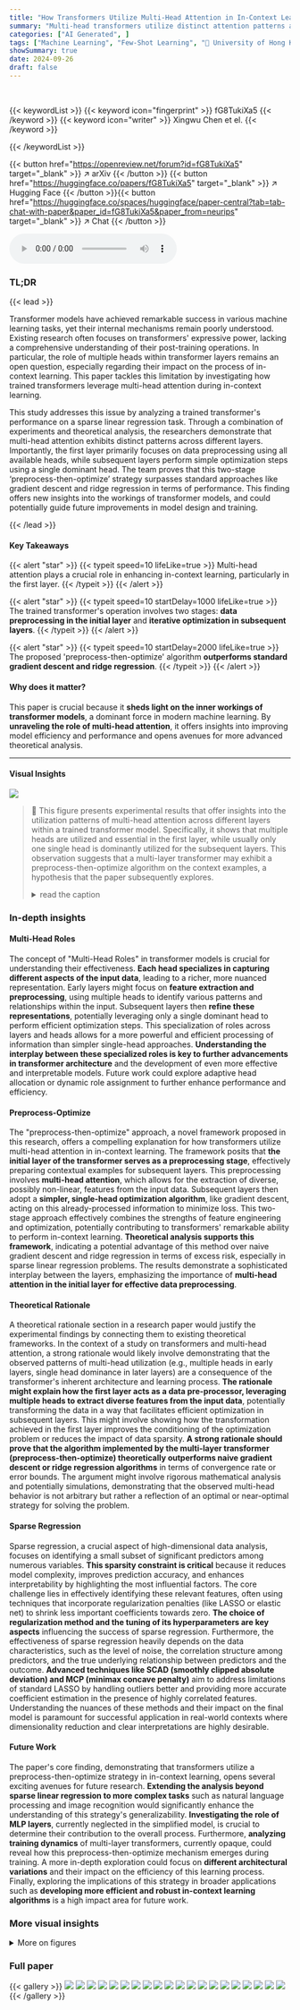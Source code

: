 ```yaml
---
title: "How Transformers Utilize Multi-Head Attention in In-Context Learning? A Case Study on Sparse Linear Regression"
summary: "Multi-head transformers utilize distinct attention patterns across layers—multiple heads are essential for initial data preprocessing, while a single head suffices for subsequent optimization steps, o..."
categories: ["AI Generated", ]
tags: ["Machine Learning", "Few-Shot Learning", "🏢 University of Hong Kong",]
showSummary: true
date: 2024-09-26
draft: false
---
```


<br>

{{< keywordList >}}
{{< keyword icon="fingerprint" >}} fG8TukiXa5 {{< /keyword >}}
{{< keyword icon="writer" >}} Xingwu Chen et el. {{< /keyword >}}
 
{{< /keywordList >}}

{{< button href="https://openreview.net/forum?id=fG8TukiXa5" target="_blank" >}}
↗ arXiv
{{< /button >}}
{{< button href="https://huggingface.co/papers/fG8TukiXa5" target="_blank" >}}
↗ Hugging Face
{{< /button >}}{{< button href="https://huggingface.co/spaces/huggingface/paper-central?tab=tab-chat-with-paper&paper_id=fG8TukiXa5&paper_from=neurips" target="_blank" >}}
↗ Chat
{{< /button >}}




<audio controls>
    <source src="https://ai-paper-reviewer.com/fG8TukiXa5/podcast.wav" type="audio/wav">
    Your browser does not support the audio element.
</audio>


### TL;DR


{{< lead >}}

Transformer models have achieved remarkable success in various machine learning tasks, yet their internal mechanisms remain poorly understood. Existing research often focuses on transformers' expressive power, lacking a comprehensive understanding of their post-training operations.  In particular, the role of multiple heads within transformer layers remains an open question, especially regarding their impact on the process of in-context learning. This paper tackles this limitation by investigating how trained transformers leverage multi-head attention during in-context learning.

This study addresses this issue by analyzing a trained transformer's performance on a sparse linear regression task.  Through a combination of experiments and theoretical analysis, the researchers demonstrate that multi-head attention exhibits distinct patterns across different layers. Importantly, the first layer primarily focuses on data preprocessing using all available heads, while subsequent layers perform simple optimization steps using a single dominant head. The team proves that this two-stage ‘preprocess-then-optimize’ strategy surpasses standard approaches like gradient descent and ridge regression in terms of performance. This finding offers new insights into the workings of transformer models, and could potentially guide future improvements in model design and training.

{{< /lead >}}


#### Key Takeaways

{{< alert "star" >}}
{{< typeit speed=10 lifeLike=true >}} Multi-head attention plays a crucial role in enhancing in-context learning, particularly in the first layer. {{< /typeit >}}
{{< /alert >}}

{{< alert "star" >}}
{{< typeit speed=10 startDelay=1000 lifeLike=true >}} The trained transformer's operation involves two stages: **data preprocessing in the initial layer** and **iterative optimization in subsequent layers**. {{< /typeit >}}
{{< /alert >}}

{{< alert "star" >}}
{{< typeit speed=10 startDelay=2000 lifeLike=true >}} The proposed 'preprocess-then-optimize' algorithm **outperforms standard gradient descent and ridge regression**. {{< /typeit >}}
{{< /alert >}}

#### Why does it matter?
This paper is crucial because it **sheds light on the inner workings of transformer models**, a dominant force in modern machine learning.  By **unraveling the role of multi-head attention**, it offers insights into improving model efficiency and performance and opens avenues for more advanced theoretical analysis.

------
#### Visual Insights



![](https://ai-paper-reviewer.com/fG8TukiXa5/figures_3_1.jpg)

> 🔼 This figure presents experimental results that offer insights into the utilization patterns of multi-head attention across different layers within a trained transformer model.  Specifically, it shows that multiple heads are utilized and essential in the first layer, while usually only one single head is dominantly utilized for the subsequent layers. This observation suggests that a multi-layer transformer may exhibit a preprocess-then-optimize algorithm on the context examples, a hypothesis that the paper subsequently explores.
> <details>
> <summary>read the caption</summary>
> Figure 1: Experimental Insights into Multi-head Attention for In-context Learning
> </details>







### In-depth insights


#### Multi-Head Roles
The concept of "Multi-Head Roles" in transformer models is crucial for understanding their effectiveness.  **Each head specializes in capturing different aspects of the input data**, leading to a richer, more nuanced representation.  Early layers might focus on **feature extraction and preprocessing**, using multiple heads to identify various patterns and relationships within the input. Subsequent layers then **refine these representations**, potentially leveraging only a single dominant head to perform efficient optimization steps. This specialization of roles across layers and heads allows for a more powerful and efficient processing of information than simpler single-head approaches.  **Understanding the interplay between these specialized roles is key to further advancements in transformer architecture** and the development of even more effective and interpretable models.  Future work could explore adaptive head allocation or dynamic role assignment to further enhance performance and efficiency.

#### Preprocess-Optimize
The "preprocess-then-optimize" approach, a novel framework proposed in this research, offers a compelling explanation for how transformers utilize multi-head attention in in-context learning. The framework posits that **the initial layer of the transformer serves as a preprocessing stage**, effectively preparing contextual examples for subsequent layers.  This preprocessing involves **multi-head attention**, which allows for the extraction of diverse, possibly non-linear, features from the input data.  Subsequent layers then adopt a **simpler, single-head optimization algorithm**, like gradient descent, acting on this already-processed information to minimize loss. This two-stage approach effectively combines the strengths of feature engineering and optimization, potentially contributing to transformers' remarkable ability to perform in-context learning.  **Theoretical analysis supports this framework**, indicating a potential advantage of this method over naive gradient descent and ridge regression in terms of excess risk, especially in sparse linear regression problems. The results demonstrate a sophisticated interplay between the layers, emphasizing the importance of **multi-head attention in the initial layer for effective data preprocessing**.

#### Theoretical Rationale
A theoretical rationale section in a research paper would justify the experimental findings by connecting them to existing theoretical frameworks.  In the context of a study on transformers and multi-head attention, a strong rationale would likely involve demonstrating that the observed patterns of multi-head utilization (e.g., multiple heads in early layers, single head dominance in later layers) are a consequence of the transformer's inherent architecture and learning process. **The rationale might explain how the first layer acts as a data pre-processor, leveraging multiple heads to extract diverse features from the input data**, potentially transforming the data in a way that facilitates efficient optimization in subsequent layers.  This might involve showing how the transformation achieved in the first layer improves the conditioning of the optimization problem or reduces the impact of data sparsity. **A strong rationale should prove that the algorithm implemented by the multi-layer transformer (preprocess-then-optimize) theoretically outperforms naive gradient descent or ridge regression algorithms** in terms of convergence rate or error bounds.  The argument might involve rigorous mathematical analysis and potentially simulations, demonstrating that the observed multi-head behavior is not arbitrary but rather a reflection of an optimal or near-optimal strategy for solving the problem.

#### Sparse Regression
Sparse regression, a crucial aspect of high-dimensional data analysis, focuses on identifying a small subset of significant predictors among numerous variables.  **This sparsity constraint is critical** because it reduces model complexity, improves prediction accuracy, and enhances interpretability by highlighting the most influential factors.  The core challenge lies in effectively identifying these relevant features, often using techniques that incorporate regularization penalties (like LASSO or elastic net) to shrink less important coefficients towards zero.  **The choice of regularization method and the tuning of its hyperparameters are key aspects** influencing the success of sparse regression.  Furthermore, the effectiveness of sparse regression heavily depends on the data characteristics, such as the level of noise, the correlation structure among predictors, and the true underlying relationship between predictors and the outcome.  **Advanced techniques like SCAD (smoothly clipped absolute deviation) and MCP (minimax concave penalty)** aim to address limitations of standard LASSO by handling outliers better and providing more accurate coefficient estimation in the presence of highly correlated features.  Understanding the nuances of these methods and their impact on the final model is paramount for successful application in real-world contexts where dimensionality reduction and clear interpretations are highly desirable.

#### Future Work
The paper's core finding, demonstrating that transformers utilize a preprocess-then-optimize strategy in in-context learning, opens several exciting avenues for future research. **Extending the analysis beyond sparse linear regression to more complex tasks** such as natural language processing and image recognition would significantly enhance the understanding of this strategy's generalizability.  **Investigating the role of MLP layers**, currently neglected in the simplified model, is crucial to determine their contribution to the overall process.  Furthermore, **analyzing training dynamics** of multi-layer transformers, currently opaque,  could reveal how this preprocess-then-optimize mechanism emerges during training. A more in-depth exploration could focus on **different architectural variations** and their impact on the efficiency of this learning process.  Finally, exploring the implications of this strategy in broader applications such as **developing more efficient and robust in-context learning algorithms** is a high impact area for future work.


### More visual insights

<details>
<summary>More on figures
</summary>


![](https://ai-paper-reviewer.com/fG8TukiXa5/figures_8_1.jpg)

> 🔼 This figure presents experimental results illustrating the role of multi-head attention in transformer-based in-context learning for sparse linear regression.  Subfigure (a) provides an overview of the experimental setup, including the task, data generation process, and transformer architecture. Subfigures (b), (c), and (d) showcase experimental findings demonstrating how multi-head attention is utilized differently across layers: multiple heads are crucial in the first layer, whereas usually only a single head is dominant in subsequent layers.  The experiments involve varying the number of heads, assessing their importance, and selectively pruning less important heads. These results support the proposed theory that the transformer employs a preprocess-then-optimize algorithm.
> <details>
> <summary>read the caption</summary>
> Figure 1: Experimental Insights into Multi-head Attention for In-context Learning
> </details>



![](https://ai-paper-reviewer.com/fG8TukiXa5/figures_14_1.jpg)

> 🔼 This figure summarizes the key experimental findings of the paper regarding the role of multi-head attention in transformer models for in-context learning. It shows the performance of transformers with varying numbers of heads and layers on a sparse linear regression task, and also includes the results of head assessment and probing experiments, which shed light on the working mechanisms of the model in different layers.
> <details>
> <summary>read the caption</summary>
> Figure 1: Experimental Insights into Multi-head Attention for In-context Learning
> </details>



![](https://ai-paper-reviewer.com/fG8TukiXa5/figures_14_2.jpg)

> 🔼 This figure presents experimental results on the role of multi-head attention in transformers for in-context learning in a sparse linear regression task. It shows the importance of multiple heads in the first layer, with only one head being predominantly used in subsequent layers. The figure also supports the 'preprocess-then-optimize' algorithm proposed in the paper by comparing the performance of transformers with varying numbers of heads and layers.
> <details>
> <summary>read the caption</summary>
> Figure 1: Experimental Insights into Multi-head Attention for In-context Learning
> </details>



![](https://ai-paper-reviewer.com/fG8TukiXa5/figures_15_1.jpg)

> 🔼 This figure displays the results of pruning and probing experiments on a transformer model with 3 layers.  The experimenters investigated the effects of selectively masking attention heads (pruning) and subsequently using linear probes to evaluate the model's performance.  Specifically, it shows the excess risk across different layers for three scenarios: using all heads, using only the most significant head, and a single-head transformer as baseline. The results are shown for different noise levels. The aim is to support the hypothesis that multi-head attention has different roles across layers, primarily in the first layer for preprocessing data before subsequent layers perform optimization.
> <details>
> <summary>read the caption</summary>
> Figure 5: Pruning and Probing, 3 layers
> </details>



![](https://ai-paper-reviewer.com/fG8TukiXa5/figures_15_2.jpg)

> 🔼 This figure summarizes the key experimental findings of the paper regarding the utilization of multi-head attention in transformers for in-context learning. Subfigure (a) provides an overview of the experimental setup, including the task (sparse linear regression), data generation, transformer architecture, and the insights gained. Subfigure (b) shows the performance of the transformer model with varying numbers of heads and in-context examples. Subfigure (c) presents the assessment of the importance of each head in different layers, showing that multiple heads are crucial in the first layer while a single head dominates in subsequent layers. Finally, Subfigure (d) demonstrates the effect of pruning and probing on the model's performance.
> <details>
> <summary>read the caption</summary>
> Figure 1: Experimental Insights into Multi-head Attention for In-context Learning
> </details>



![](https://ai-paper-reviewer.com/fG8TukiXa5/figures_16_1.jpg)

> 🔼 This figure summarizes experimental results and insights into the role of multi-head attention in transformers' in-context learning performance for a sparse linear regression task.  Subfigures (a) through (d) show experimental setups, results on varying the number of heads, the relative importance of individual heads across layers, and pruning experiments respectively. These results highlight the distinct pattern of multi-head usage across layers (all heads utilized in the first layer, single dominant head in subsequent layers), suggesting the transformer operates using a two-phase preprocess-then-optimize mechanism.
> <details>
> <summary>read the caption</summary>
> Figure 1: Experimental Insights into Multi-head Attention for In-context Learning
> </details>



![](https://ai-paper-reviewer.com/fG8TukiXa5/figures_16_2.jpg)

> 🔼 This figure shows the results of pruning and probing experiments conducted on a transformer model with 3 layers.  The experiments aimed to validate the hypothesis that multi-head transformers utilize heads differently across layers.  The 'pruned' transformer was modified to keep only the most important head in subsequent layers (layers >1).  The results compare the excess risk of the full model (all heads used) against the pruned model and a single-head model, across varying noise levels and a range of input examples.  The close performance of the full and pruned models supports the hypothesis that only a single head is dominantly used in later layers.
> <details>
> <summary>read the caption</summary>
> Figure 5: Pruning and Probing, 3 layers
> </details>



![](https://ai-paper-reviewer.com/fG8TukiXa5/figures_32_1.jpg)

> 🔼 This figure presents experimental results on multi-head attention's role in in-context learning for sparse linear regression. Subfigures (a) to (d) illustrate the experimental setup, varying the number of heads and their impact, head importance assessment across layers, and pruning and probing results to analyze the transformer's workings.  The findings indicate differing multi-head utilization patterns across layers, crucial in the first layer, but often singular in subsequent ones.
> <details>
> <summary>read the caption</summary>
> Figure 1: Experimental Insights into Multi-head Attention for In-context Learning
> </details>



![](https://ai-paper-reviewer.com/fG8TukiXa5/figures_33_1.jpg)

> 🔼 This figure presents experimental results illustrating the role of multi-head attention in in-context learning for a sparse linear regression task.  It shows how the utilization of multi-heads varies across layers in a trained transformer model. Subplots visualize the performance with varying heads, head assessment, and the impact of pruning and probing. These findings support the hypothesis that the model utilizes a preprocess-then-optimize approach. 
> <details>
> <summary>read the caption</summary>
> Figure 1: Experimental Insights into Multi-head Attention for In-context Learning
> </details>



![](https://ai-paper-reviewer.com/fG8TukiXa5/figures_33_2.jpg)

> 🔼 This figure summarizes the key experimental findings regarding the utilization patterns of multi-head attention across different layers of a trained transformer model for a sparse linear regression problem.  It includes subfigures illustrating: (a) An overview of the experimental setup, highlighting the task (in-context sparse linear regression), data generation process, transformer architecture, and the main research insights. (b) Excess risk curves for models with different numbers of heads (h) across increasing numbers of in-context examples, demonstrating the impact of multiple heads on performance. (c) The relative importance of different heads (i-th head) within each layer (i-th layer), illustrating uneven head usage across layers. (d) The performance of a pruned model (where only a single dominant head per layer is retained) compared to the original model, further supporting the hypothesis of different roles for heads in different layers.
> <details>
> <summary>read the caption</summary>
> Figure 1: Experimental Insights into Multi-head Attention for In-context Learning
> </details>



</details>






### Full paper

{{< gallery >}}
<img src="https://ai-paper-reviewer.com/fG8TukiXa5/1.png" class="grid-w50 md:grid-w33 xl:grid-w25" />
<img src="https://ai-paper-reviewer.com/fG8TukiXa5/2.png" class="grid-w50 md:grid-w33 xl:grid-w25" />
<img src="https://ai-paper-reviewer.com/fG8TukiXa5/3.png" class="grid-w50 md:grid-w33 xl:grid-w25" />
<img src="https://ai-paper-reviewer.com/fG8TukiXa5/4.png" class="grid-w50 md:grid-w33 xl:grid-w25" />
<img src="https://ai-paper-reviewer.com/fG8TukiXa5/5.png" class="grid-w50 md:grid-w33 xl:grid-w25" />
<img src="https://ai-paper-reviewer.com/fG8TukiXa5/6.png" class="grid-w50 md:grid-w33 xl:grid-w25" />
<img src="https://ai-paper-reviewer.com/fG8TukiXa5/7.png" class="grid-w50 md:grid-w33 xl:grid-w25" />
<img src="https://ai-paper-reviewer.com/fG8TukiXa5/8.png" class="grid-w50 md:grid-w33 xl:grid-w25" />
<img src="https://ai-paper-reviewer.com/fG8TukiXa5/9.png" class="grid-w50 md:grid-w33 xl:grid-w25" />
<img src="https://ai-paper-reviewer.com/fG8TukiXa5/10.png" class="grid-w50 md:grid-w33 xl:grid-w25" />
<img src="https://ai-paper-reviewer.com/fG8TukiXa5/11.png" class="grid-w50 md:grid-w33 xl:grid-w25" />
<img src="https://ai-paper-reviewer.com/fG8TukiXa5/12.png" class="grid-w50 md:grid-w33 xl:grid-w25" />
<img src="https://ai-paper-reviewer.com/fG8TukiXa5/13.png" class="grid-w50 md:grid-w33 xl:grid-w25" />
<img src="https://ai-paper-reviewer.com/fG8TukiXa5/14.png" class="grid-w50 md:grid-w33 xl:grid-w25" />
<img src="https://ai-paper-reviewer.com/fG8TukiXa5/15.png" class="grid-w50 md:grid-w33 xl:grid-w25" />
<img src="https://ai-paper-reviewer.com/fG8TukiXa5/16.png" class="grid-w50 md:grid-w33 xl:grid-w25" />
<img src="https://ai-paper-reviewer.com/fG8TukiXa5/17.png" class="grid-w50 md:grid-w33 xl:grid-w25" />
<img src="https://ai-paper-reviewer.com/fG8TukiXa5/18.png" class="grid-w50 md:grid-w33 xl:grid-w25" />
<img src="https://ai-paper-reviewer.com/fG8TukiXa5/19.png" class="grid-w50 md:grid-w33 xl:grid-w25" />
<img src="https://ai-paper-reviewer.com/fG8TukiXa5/20.png" class="grid-w50 md:grid-w33 xl:grid-w25" />
{{< /gallery >}}